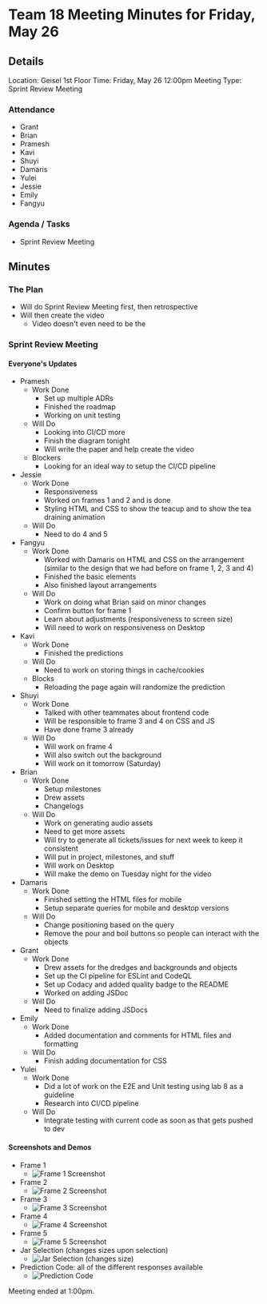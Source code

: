 # Team 18 Meeting Minutes for Friday, May 26

## Details

Location: Geisel 1st Floor
Time: Friday, May 26 12:00pm
Meeting Type: Sprint Review Meeting

### Attendance

-   Grant
-   Brian
-   Pramesh
-   Kavi
-   Shuyi
-   Damaris
-   Yulei
-   Jessie
-   Emily
-   Fangyu

### Agenda / Tasks

-   Sprint Review Meeting

## Minutes

### The Plan

-   Will do Sprint Review Meeting first, then retrospective
-   Will then create the video
    -   Video doesn't even need to be the

### Sprint Review Meeting

#### Everyone's Updates

-   Pramesh
    -   Work Done
        -   Set up multiple ADRs
        -   Finished the roadmap
        -   Working on unit testing
    -   Will Do
        -   Looking into CI/CD more
        -   Finish the diagram tonight
        -   Will write the paper and help create the video
    -   Blockers
        -   Looking for an ideal way to setup the CI/CD pipeline
-   Jessie
    -   Work Done
        -   Responsiveness
        -   Worked on frames 1 and 2 and is done
        -   Styling HTML and CSS to show the teacup and to show the tea draining animation
    -   Will Do
        -   Need to do 4 and 5
-   Fangyu
    -   Work Done
        -   Worked with Damaris on HTML and CSS on the arrangement (similar to the design that we had before on frame 1, 2, 3 and 4)
        -   Finished the basic elements
        -   Also finished layout arrangements
    -   Will Do
        -   Work on doing what Brian said on minor changes
        -   Confirm button for frame 1
        -   Learn about adjustments (responsiveness to screen size)
        -   Will need to work on responsiveness on Desktop
-   Kavi
    -   Work Done
        -   Finished the predictions
    -   Will Do
        -   Need to work on storing things in cache/cookies
    -   Blocks
        -   Reloading the page again will randomize the prediction
-   Shuyi
    -   Work Done
        -   Talked with other teammates about frontend code
        -   Will be responsible to frame 3 and 4 on CSS and JS
        -   Have done frame 3 already
    -   Will Do
        -   Will work on frame 4
        -   Will also switch out the background
        -   Will work on it tomorrow (Saturday)
-   Brian
    -   Work Done
        -   Setup milestones
        -   Drew assets
        -   Changelogs
    -   Will Do
        -   Work on generating audio assets
        -   Need to get more assets
        -   Will try to generate all tickets/issues for next week to keep it consistent
        -   Will put in project, milestones, and stuff
        -   Will work on Desktop
        -   Will make the demo on Tuesday night for the video
-   Damaris
    -   Work Done
        -   Finished setting the HTML files for mobile
        -   Setup separate queries for mobile and desktop versions
    -   Will Do
        -   Change positioning based on the query
        -   Remove the pour and boil buttons so people can interact with the objects
-   Grant
    -   Work Done
        -   Drew assets for the dredges and backgrounds and objects
        -   Set up the CI pipeline for ESLint and CodeQL
        -   Set up Codacy and added quality badge to the README
        -   Worked on adding JSDoc
    -   Will Do
        -   Need to finalize adding JSDocs
-   Emily
    -   Work Done
        -   Added documentation and comments for HTML files and formatting
    -   Will Do
        -   Finish adding documentation for CSS
-   Yulei
    -   Work Done
        -   Did a lot of work on the E2E and Unit testing using lab 8 as a guideline
        -   Research into CI/CD pipeline
    -   Will Do
        -   Integrate testing with current code as soon as that gets pushed to dev

#### Screenshots and Demos

-   Frame 1
    -   ![Frame 1 Screenshot](../demos/052623-sprint-1-review/frame1.png)
-   Frame 2
    -   ![Frame 2 Screenshot](../demos/052623-sprint-1-review/frame2.png)
-   Frame 3
    -   ![Frame 3 Screenshot](../demos/052623-sprint-1-review/frame3.png)
-   Frame 4
    -   ![Frame 4 Screenshot](../demos/052623-sprint-1-review/frame4.png)
-   Frame 5
    -   ![Frame 5 Screenshot](../demos/052623-sprint-1-review/frame5.png)
-   Jar Selection (changes sizes upon selection)
    -   ![Jar Selection (changes size)](../demos/052623-sprint-1-review/selectJar.png)
-   Prediction Code: all of the different responses available
    -   ![Prediction Code](../demos/052623-sprint-1-review/predictionCode.png)

Meeting ended at 1:00pm.
